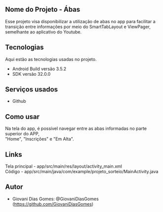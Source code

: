 ## Nome do Projeto - Ábas

Esse projeto visa disponibilizar a utilização de abas no app para facilitar
a transição entre informações por meio do SmartTabLayout e ViewPager, 
semelhante ao aplicativo do Youtube.
 
## Tecnologias 
 
Aqui estão as tecnologias usadas no projeto.
 
* Android Build versão  3.5.2
* SDK versão  32.0.0
 
## Serviços usados
 
* Github
 
## Como usar
 
Na tela do app, é possível navegar entre as abas informadas no parte superior do APP,  
"Home", "Inscrições" e "Em Alta".

## Links

Tela principal - app/src/main/res/layout/activity_main.xml  
Código - app/src/main/java/com/example/projeto_sorteio/MainActivity.java  

## Autor
 
* Giovani Dias Gomes: @GiovaniDiasGomes (https://github.com/GiovaniDiasGomes)
